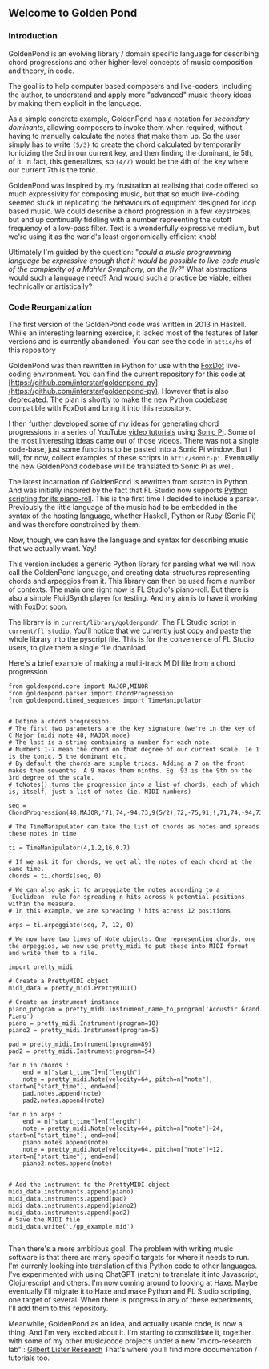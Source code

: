 ## Welcome to Golden Pond

### Introduction

GoldenPond is an evolving library / domain specific language for describing chord progressions and other higher-level concepts of music composition and theory, in code.

The goal is to help computer based composers and live-coders, including the author, to understand and apply more "advanced" music theory ideas by making them explicit in the language.

As a simple concrete example, GoldenPond has a notation for *secondary dominants*, allowing composers to invoke them when required, without having to manually calculate the notes that make them up. So the user simply has to write `(5/3)` to create the chord calculated by temporarily tonicizing the 3rd in our current key, and then finding the dominant, ie 5th, of it. In fact, this generalizes, so `(4/7)` would be the 4th of the key where our current 7th is the tonic.


GoldenPond was inspired by my frustration at realising that code offered so much expressivity for composing music, but that so much live-coding seemed stuck in replicating the behaviours of equipment designed for loop based music. We could describe a chord progression in a few keystrokes, but end up continually fiddling with a number repreenting the cutoff frequency of a low-pass filter. Text is a wonderfully expressive medium, but we're using it as the world's least ergonomically efficient knob!

Ultimately I'm guided by the question: "*could a music programming language be expressive enough that it would be possible to live-code music of the complexity of a Mahler Symphony, on the fly?*" What abstractions would such a language need? And would such a practice be viable, either technically or artistically?


### Code Reorganization

The first version of the GoldenPond code was written in 2013 in Haskell. While an interesting learning exercise, it lacked most of the features of later versions and is currently abandoned. You can see the code in `attic/hs` of this repository

GoldenPond was then rewritten in Python for use with the [FoxDot](https://github.com/Qirky/FoxDot) live-coding environment. You can find the current repository for this code at [https://github.com/interstar/goldenpond-py](https://github.com/interstar/goldenpond-py). However that is also deprecated. The plan is shortly to make the new Python codebase compatible with FoxDot and bring it into this repository.

I then further developed some of my ideas for generating chord progressions in a series of YouTube [video tutorials](https://www.youtube.com/watch?v=qd8SEL_rTNw&list=PLuBDEereAQUz2iiEZb7yGLH0Bzi52egGp) using [Sonic Pi](https://sonic-pi.net/). Some of the most interesting ideas came out of those videos. There was not a single code-base, just some functions to be pasted into a Sonic Pi window. But I will, for now, collect examples of these scripts in `attic/sonic-pi`. Eventually the new GoldenPond codebase will be translated to Sonic Pi as well.

The latest incarnation of GoldenPond is rewritten from scratch in Python. And was initially inspired by the fact that FL Studio now supports [Python scripting for its piano-roll](https://www.image-line.com/fl-studio-learning/fl-studio-online-manual/html/pianoroll_scripting_api.htm). This is the first time I decided to include a parser. Previously the little language of the music had to be embedded in the syntax of the hosting language, whether Haskell, Python or Ruby (Sonic Pi) and was therefore constrained by them.

Now, though, we can have the language and syntax for describing music that we actually want. Yay!

This version includes a generic Python library for parsing what we will now call the GoldenPond language, and creating data-structures representing chords and arpeggios from it. This library can then be used from a number of contexts. The main one right now is FL Studio's piano-roll. But there is also a simple FluidSynth player for testing. And my aim is to have it working with FoxDot soon.

The library is in `current/library/goldenpond/`. The FL Studio script in `current/fl studio`. You'll notice that we currently just copy and paste the whole library into the pyscript file. This is for the convenience of FL Studio users, to give them a single file download.

Here's a brief example of making a multi-track MIDI file from a chord progression

```
from goldenpond.core import MAJOR,MINOR
from goldenpond.parser import ChordProgression
from goldenpond.timed_sequences import TimeManipulator


# Define a chord progression.
# The first two parameters are the key signature (we're in the key of C Major (midi note 48, MAJOR mode)
# The last is a string containing a number for each note.
# Numbers 1-7 mean the chord on that degree of our current scale. Ie 1 is the tonic, 5 the dominant etc.
# By default the chords are simple triads. Adding a 7 on the front makes them sevenths. A 9 makes them ninths. Eg. 93 is the 9th on the 3rd degree of the scale.
# toNotes() turns the progression into a list of chords, each of which is, itself, just a list of notes (ie. MIDI numbers)

seq = ChordProgression(48,MAJOR,'71,74,-94,73,9(5/2),72,-75,91,!,71,74,-94,73,9(5/2),72,-75,-95,!,'*3).toNotes()

# The TimeManipulator can take the list of chords as notes and spreads these notes in time

ti = TimeManipulator(4,1.2,16,0.7)

# If we ask it for chords, we get all the notes of each chord at the same time. 
chords = ti.chords(seq, 0)

# We can also ask it to arpeggiate the notes according to a 'Euclidean' rule for spreading n hits across k potential positions within the measure.
# In this example, we are spreading 7 hits across 12 positions

arps = ti.arpeggiate(seq, 7, 12, 0)

# We now have two lines of Note objects. One representing chords, one the arpeggios, we now use pretty_midi to put these into MIDI format and write them to a file.

import pretty_midi

# Create a PrettyMIDI object
midi_data = pretty_midi.PrettyMIDI()

# Create an instrument instance
piano_program = pretty_midi.instrument_name_to_program('Acoustic Grand Piano')
piano = pretty_midi.Instrument(program=10)
piano2 = pretty_midi.Instrument(program=5)

pad = pretty_midi.Instrument(program=89)
pad2 = pretty_midi.Instrument(program=54)

for n in chords :
	end = n["start_time"]+n["length"]
	note = pretty_midi.Note(velocity=64, pitch=n["note"], start=n["start_time"], end=end)
	pad.notes.append(note)
	pad2.notes.append(note)
	
for n in arps :
	end = n["start_time"]+n["length"]
	note = pretty_midi.Note(velocity=64, pitch=n["note"]+24, start=n["start_time"], end=end)
	piano.notes.append(note)
	note = pretty_midi.Note(velocity=64, pitch=n["note"]+12, start=n["start_time"], end=end)	
	piano2.notes.append(note)
	
	
# Add the instrument to the PrettyMIDI object
midi_data.instruments.append(piano)
midi_data.instruments.append(pad)
midi_data.instruments.append(piano2)
midi_data.instruments.append(pad2)
# Save the MIDI file
midi_data.write('./gp_example.mid')


```

Then there's a more ambitious goal. The problem with writing music software is that there are many specific targets for where it needs to run. I'm currenly looking into translation of this Python code to other languages. I've experimented with using ChatGPT (natch) to translate it into Javascript, Clojurescript and others. I'm now coming around to looking at Haxe. Maybe eventually I'll migrate it to Haxe and make Python and FL Studio scripting, one target of several. When there is progress in any of these experiments, I'll add them to this repository.

Meanwhile, GoldenPond as an idea, and actually usable code, is now a thing. And I'm very excited about it. I'm starting to consolidate it, together with some of my other music/code projects under a new "micro-research lab" : [Gilbert Lister Research](http://gilbertlisterresearch.com) That's where you'll find more documentation / tutorials too.
